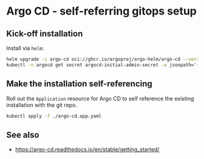 # Argo CD - self-referring gitops setup

## Kick-off installation

Install via `helm`:

```bash
helm upgrade -i argo-cd oci://ghcr.io/argoproj/argo-helm/argo-cd --version 6.7.10 -f values.kick-off.yaml -n argocd --create-namespace
kubectl -n argocd get secret argocd-initial-admin-secret -o jsonpath="{.data.password}" | base64 -d
```

## Make the installation self-referencing

Roll out the `Application` resource for Argo CD to self reference the existing installation with the git repo.

```bash
kubectl apply -f ./argo-cd.app.yaml
```

## See also

* https://argo-cd.readthedocs.io/en/stable/getting_started/
